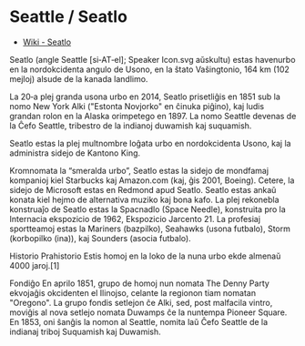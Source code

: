 # Seattle / Seatlo

- [Wiki - Seatlo](https://eo.wikipedia.org/wiki/Seatlo)

Seatlo (angle Seattle [si‑AT‑el]; Speaker Icon.svg aŭskultu) estas havenurbo en la nordokcidenta angulo de Usono, en la ŝtato Vaŝingtonio, 164 km (102 mejloj) alsude de la kanada landlimo.

La 20‑a plej granda usona urbo en 2014, Seatlo prisetliĝis en 1851 sub la nomo New York Alki ("Estonta Novjorko" en ĉinuka piĝino), kaj ludis grandan rolon en la Alaska orimpetego en 1897. La nomo Seattle devenas de la Ĉefo Seattle, tribestro de la indianoj duwamish kaj suquamish.

Seatlo estas la plej multnombre loĝata urbo en nordokcidenta Usono, kaj la administra sidejo de Kantono King.

Kromnomata la “smeralda urbo”, Seatlo estas la sidejo de mondfamaj kompanioj kiel Starbucks kaj Amazon.com (kaj, ĝis 2001, Boeing). Cetere, la sidejo de Microsoft estas en Redmond apud Seatlo. Seatlo estas ankaŭ konata kiel hejmo de alternativa muziko kaj bona kafo. La plej rekonebla konstruaĵo de Seatlo estas la Spacnadlo (Space Needle), konstruita pro la Internacia ekspozicio de 1962, Ekspozicio Jarcento 21. La profesiaj sportteamoj estas la Mariners (bazpilko), Seahawks (usona futbalo), Storm (korbopilko (ina)), kaj Sounders (asocia futbalo).

Historio
Prahistorio
Estis homoj en la loko de la nuna urbo ekde almenaŭ 4000 jaroj.[1]

Fondiĝo
En aprilo 1851, grupo de homoj nun nomata The Denny Party ekvojaĝis okcidenten el Ilinojso, celante la regionon tiam nomatan "Oregono". La grupo fondis setlejon ĉe Alki, sed, post malfacila vintro, moviĝis al nova setlejo nomata Duwamps ĉe la nuntempa Pioneer Square. En 1853, oni ŝanĝis la nomon al Seattle, nomita laŭ Ĉefo Seattle de la indianaj triboj Suquamish kaj Duwamish.

<!---
cspell:words Seatlo Seahawks Ilinojso orimpetego
cspell:ignore Alki duwamish suquamish Duwamps ĉinuka
-->
